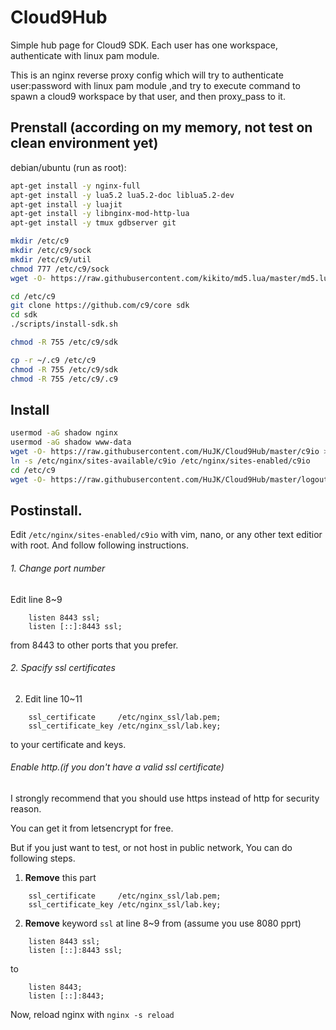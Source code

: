 # Cloud9Hub
Simple hub page for Cloud9 SDK. Each user has one workspace, authenticate with linux pam module.

This is an nginx reverse proxy config which will try to authenticate user:password with linux pam module ,and try to execute command to spawn a cloud9 workspace by that user, and then proxy_pass to it.

Prenstall (according on my memory, not test on clean environment yet)
--

debian/ubuntu (run as root):
```bash
apt-get install -y nginx-full
apt-get install -y lua5.2 lua5.2-doc liblua5.2-dev
apt-get install -y luajit
apt-get install -y libnginx-mod-http-lua
apt-get install -y tmux gdbserver git

mkdir /etc/c9
mkdir /etc/c9/sock
mkdir /etc/c9/util
chmod 777 /etc/c9/sock
wget -O- https://raw.githubusercontent.com/kikito/md5.lua/master/md5.lua > /etc/c9/util/md5.lua

cd /etc/c9
git clone https://github.com/c9/core sdk
cd sdk
./scripts/install-sdk.sh

chmod -R 755 /etc/c9/sdk

cp -r ~/.c9 /etc/c9
chmod -R 755 /etc/c9/sdk
chmod -R 755 /etc/c9/.c9
```

Install
--

```bash
usermod -aG shadow nginx
usermod -aG shadow www-data
wget -O- https://raw.githubusercontent.com/HuJK/Cloud9Hub/master/c9io > /etc/nginx/sites-available/c9io
ln -s /etc/nginx/sites-available/c9io /etc/nginx/sites-enabled/c9io
cd /etc/c9
wget -O- https://raw.githubusercontent.com/HuJK/Cloud9Hub/master/logout.patch | patch -p0
```

Postinstall.
--
Edit ```/etc/nginx/sites-enabled/c9io``` with vim, nano, or any other text editior with root. And follow following instructions.

###### 1. Change port number
Edit line 8~9
```
    listen 8443 ssl;
    listen [::]:8443 ssl;
``` 
from 8443 to other ports that you prefer.

###### 2. Spacify ssl certificates
2. Edit line 10~11
```
    ssl_certificate     /etc/nginx_ssl/lab.pem;
    ssl_certificate_key /etc/nginx_ssl/lab.key;
```
to your certificate and keys.

###### Enable http.(if you don't have a valid ssl certificate)

I strongly recommend that you should use https instead of http for security reason. 

You can get it from letsencrypt for free.

But if you just want to test, or not host in public network, You can do following steps.

1. **Remove** this part
```
    ssl_certificate     /etc/nginx_ssl/lab.pem;
    ssl_certificate_key /etc/nginx_ssl/lab.key;
```

2.  **Remove** keyword ```ssl``` at line 8~9 
from (assume you use 8080 pprt)
```
    listen 8443 ssl;
    listen [::]:8443 ssl;
```
to
```
    listen 8443;
    listen [::]:8443;
```


Now, reload nginx with ```nginx -s reload```
